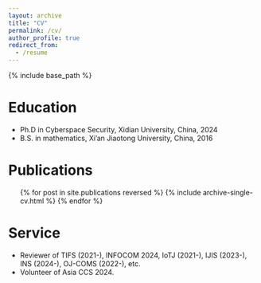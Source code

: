 ```yaml
---
layout: archive
title: "CV"
permalink: /cv/
author_profile: true
redirect_from:
  - /resume
---
```


{% include base_path %}

Education
======
* Ph.D in Cyberspace Security, Xidian University, China, 2024
* B.S. in mathematics, Xi’an Jiaotong University, China, 2016



Publications
======
  <ul>{% for post in site.publications reversed %}
    {% include archive-single-cv.html %}
  {% endfor %}</ul>
  

  
Service
======
* Reviewer of TIFS (2021-), INFOCOM 2024, IoTJ (2021-), IJIS (2023-), INS (2024-), OJ-COMS (2022-), etc.
* Volunteer of Asia CCS 2024.
